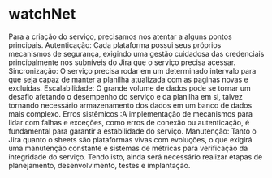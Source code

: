 # watchNet

Para a criação do serviço, precisamos nos atentar a alguns pontos principais.
Autenticação: Cada plataforma possui seus próprios mecanismos de segurança, exigindo uma gestão cuidadosa das credenciais principalmente nos subníveis do Jira que o serviço precisa acessar.
Sincronização: O serviço precisa rodar em um determinado intervalo para que seja capaz de manter a planilha atualizada com as paginas novas e excluídas.
Escalabilidade: O grande volume de dados pode se tornar um desafio afetando o desempenho do serviço e da planilha em si, talvez tornando necessário armazenamento dos dados em um banco de dados mais complexo.
Erros sistêmicos :A implementação de mecanismos para lidar com falhas e exceções, como erros de conexão ou autenticação, é fundamental para garantir a estabilidade do serviço.
Manutenção: Tanto o Jira quanto o sheets são plataformas vivas com evoluções, o que exigirá uma manutenção constante e sistemas de métricas para verificação da integridade do serviço.
Tendo isto, ainda será necessário realizar etapas de planejamento, desenvolvimento, testes e implantação.
